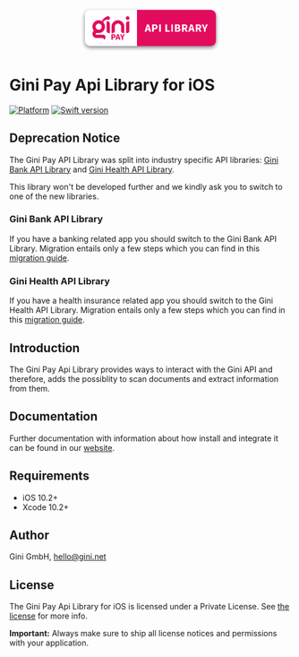 <p align="center">
<img src="./Documentation/jazzy-theme/assets/img/repo-logo.png" width="250">
</p>

# Gini Pay Api Library for iOS

[![Platform](https://img.shields.io/badge/platform-iOS-lightgrey.svg)]()
[![Swift version](https://img.shields.io/badge/swift-5.0-orange.svg)]()

**Deprecation Notice**
 ----------------------

 The Gini Pay API Library was split into industry specific API libraries: 
 [Gini Bank API Library](https://github.com/gini/bank-api-library-ios/) and 
 [Gini Health API Library](https://github.com/gini/health-api-library-ios/).

 This library won't be developed further and we kindly ask you to switch to one of the new libraries.

 ### Gini Bank API Library

 If you have a banking related app you should switch to the Gini Bank API Library. Migration entails only a few steps
 which you can find in this 
 [migration guide](https://developer.gini.net/gini-mobile-ios/GiniBankAPILibrary/migration-guide.html).

 ### Gini Health API Library

 If you have a health insurance related app you should switch to the Gini Health API Library. Migration entails only a
 few steps which you can find in this 
 [migration guide](https://developer.gini.net/gini-mobile-ios/GiniHealthAPILibrary/migration-guide.html).

 Introduction
 ------------
 
The Gini Pay Api Library provides ways to interact with the Gini API and therefore, adds the possiblity to scan documents and extract information from them.

## Documentation

Further documentation with information about how install and integrate it can be found in our [website](https://developer.gini.net/gini-pay-api-lib-ios/docs/).

## Requirements

- iOS 10.2+
- Xcode 10.2+

## Author

Gini GmbH, hello@gini.net

## License

The Gini Pay Api Library for iOS is licensed under a Private License. See [the license](https://developer.gini.net/gini-pay-api-lib-ios/docs/license.html) for more info.

**Important:** Always make sure to ship all license notices and permissions with your application.
